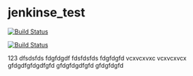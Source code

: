 # jenkinse_test

[![Build Status](http://128.0.169.77:8080/buildStatus/icon?job=iostest)](http://128.0.169.77:8080/job/iostest/)

[![Build Status](http://128.0.169.77:8080/job/iostest/badge/icon)](http://128.0.169.77:8080/job/iostest/)

123
dfsdsfds
fdgfdgdf
fdsfdsfds
fdgfdgfd
vcxvcxvxc
vcxvcxvcx
gfdgdfgfdgdfgfd
gfdgfdgdfgfd
gfdgfdgfd
